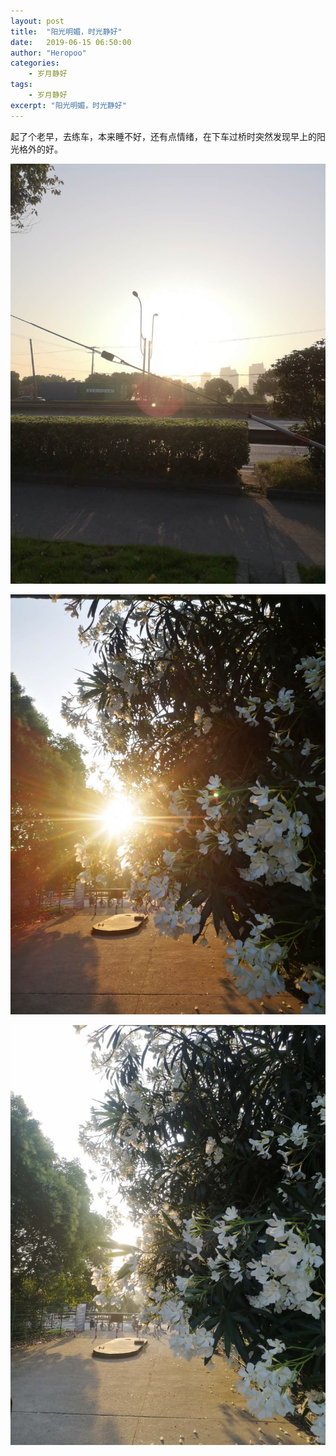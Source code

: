 ```yaml
---
layout: post
title:  "阳光明媚，时光静好"
date:   2019-06-15 06:50:00
author: "Heropoo"
categories: 
    - 岁月静好 
tags:
    - 岁月静好
excerpt: "阳光明媚，时光静好"
---
```


起了个老早，去练车，本来睡不好，还有点情绪，在下车过桥时突然发现早上的阳光格外的好。

![example-pic](/assets/images/20190619210339.jpg)

![example-pic](/assets/images/20190619210216.jpg)

![example-pic](/assets/images/20190619210745.jpg)











